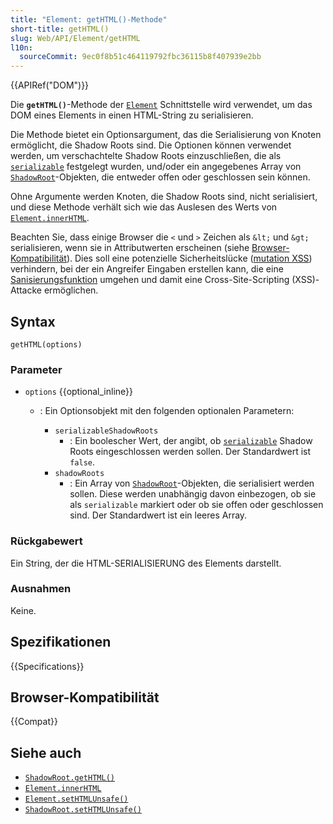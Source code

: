 ```yaml
---
title: "Element: getHTML()-Methode"
short-title: getHTML()
slug: Web/API/Element/getHTML
l10n:
  sourceCommit: 9ec0f8b51c464119792fbc36115b8f407939e2bb
---
```


{{APIRef("DOM")}}

Die **`getHTML()`**-Methode der [`Element`](/de/docs/Web/API/Element) Schnittstelle wird verwendet, um das DOM eines Elements in einen HTML-String zu serialisieren.

Die Methode bietet ein Optionsargument, das die Serialisierung von Knoten ermöglicht, die Shadow Roots sind.
Die Optionen können verwendet werden, um verschachtelte Shadow Roots einzuschließen, die als [`serializable`](/de/docs/Web/API/ShadowRoot/serializable) festgelegt wurden, und/oder ein angegebenes Array von [`ShadowRoot`](/de/docs/Web/API/ShadowRoot)-Objekten, die entweder offen oder geschlossen sein können.

Ohne Argumente werden Knoten, die Shadow Roots sind, nicht serialisiert, und diese Methode verhält sich wie das Auslesen des Werts von [`Element.innerHTML`](/de/docs/Web/API/Element/innerHTML).

Beachten Sie, dass einige Browser die `<` und `>` Zeichen als `&lt;` und `&gt;` serialisieren, wenn sie in Attributwerten erscheinen (siehe [Browser-Kompatibilität](#browser-kompatibilität)).
Dies soll eine potenzielle Sicherheitslücke ([mutation XSS](https://research.securitum.com/dompurify-bypass-using-mxss/)) verhindern, bei der ein Angreifer Eingaben erstellen kann, die eine [Sanisierungsfunktion](/de/docs/Web/Security/Attacks/XSS#sanitization) umgehen und damit eine Cross-Site-Scripting (XSS)-Attacke ermöglichen.

## Syntax

```js-nolint
getHTML(options)
```

### Parameter

- `options` {{optional_inline}}

  - : Ein Optionsobjekt mit den folgenden optionalen Parametern:

    - `serializableShadowRoots`
      - : Ein boolescher Wert, der angibt, ob [`serializable`](/de/docs/Web/API/ShadowRoot/serializable) Shadow Roots eingeschlossen werden sollen.
        Der Standardwert ist `false`.
    - `shadowRoots`
      - : Ein Array von [`ShadowRoot`](/de/docs/Web/API/ShadowRoot)-Objekten, die serialisiert werden sollen.
        Diese werden unabhängig davon einbezogen, ob sie als `serializable` markiert oder ob sie offen oder geschlossen sind.
        Der Standardwert ist ein leeres Array.

### Rückgabewert

Ein String, der die HTML-SERIALISIERUNG des Elements darstellt.

### Ausnahmen

Keine.

## Spezifikationen

{{Specifications}}

## Browser-Kompatibilität

{{Compat}}

## Siehe auch

- [`ShadowRoot.getHTML()`](/de/docs/Web/API/ShadowRoot/getHTML)
- [`Element.innerHTML`](/de/docs/Web/API/Element/innerHTML)
- [`Element.setHTMLUnsafe()`](/de/docs/Web/API/Element/setHTMLUnsafe)
- [`ShadowRoot.setHTMLUnsafe()`](/de/docs/Web/API/ShadowRoot/setHTMLUnsafe)

